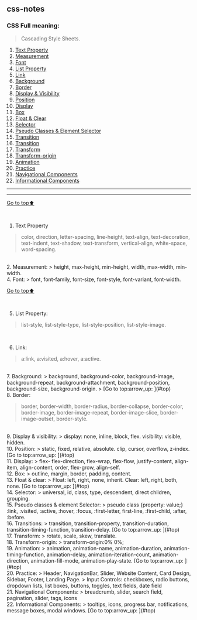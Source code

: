 <a name="top"></a>
## css-notes

### CSS Full meaning:

> Cascading Style Sheets.

1. [Text Property](#text-property)
1. [Measurement](#measurement)
1. [Font](#font)
1. [List Property](#list-property)
1. [Link](#link)
1. [Background](#background)
1. [Border](#border)
1. [Display & Visibility](#display-visibility)
1. [Position](#position)
1. [Display](#display)
1. [Box](#box)
1. [Float & Clear](#float-clear)
1. [Selector](#selector)
1. [Pseudo Classes & Element Selector](#psedudo-Classes)
1. [Transition](#transition)
1. [Transition](#transition)
1. [Transform](#transform)
1. [Transform-origin](#transform-origin)
1. [Animation](#animation)
1. [Practice](#practice)
1. [Navigational Components](#navigational-components)
1. [Informational Components](#Informational-Components)
---
***

[Go to top:arrow_up: ](#top)

<br/>
<a name="Property"></a>

1. Text Property
  
  > color, direction, letter-spacing, line-height, text-align, text-decoration, text-indent, text-shadow, text-transform, vertical-align, white-space, word-spacing.

<br/>
<a name="measurement"></a>
2. Measurement:
  > height, max-height, min-height, width, max-width, min-width.

<br/>
<a name="font"></a>
4. Font:
  > font, font-family, font-size, font-style, font-variant, font-width.

[Go to top:arrow_up: ](#top)


<br/>
<a name="list-property"></a>

5. List Property:
  > list-style, list-style-type, list-style-position, list-style-image.


<br/>
<a name="link"></a>

6. Link:
  > a:link, a:visited, a:hover, a:active.

<br/>
<a name="background"></a>
7. Background:
  > background, background-color, background-image, background-repeat, background-attachment, background-position, background-size, background-origin.
  > 
[Go to top:arrow_up: ](#top)

<br/>
8. Border:
<a name="border"></a>

  > border, border-width, border-radius, border-collapse, border-color, border-image, border-image-repeat, border-image-slice, border-image-outset, border-style.

<br/>
9. Display & visibility:
<a name="display-visibility"></a>
  > display: none, inline, block, flex. visibility: visible, hidden.

<br/>
10. Position:
<a name="position"></a>
  > static, fixed, relative, absolute. clip, cursor, overflow, z-index.
[Go to top:arrow_up: ](#top)

<br/>
11. Display:
<a name="display"></a>
  > flex- flex-direction, flex-wrap, flex-flow, justify-content, align-item, align-content, order, flex-grow, align-self.

<br/>
12. Box:
<a name="box"></a>
  > outline, margin, border, padding, content.

<br/>
13. Float & clear:
<a name="float-clear"></a>
  > Float: left, right, none, inherit. Clear: left, right, both, none.
[Go to top:arrow_up: ](#top)

<br/>
14. Selector:
<a name="selector"></a>
> universal, id, class, type, descendent, direct children, grouping.

<br/>
15. Pseudo classes & element Selector:
<a name="pseudo-classes"></a>
  > pseudo class {property: value;} :link, :visited, :active, :hover, :focus, :first-letter, first-line, :first-child, :after, :before.

<br/>
16. Transitions:
<a name="transition"></a>
  > transition, transition-property, transition-duration, transition-timing-function, transition-delay.
[Go to top:arrow_up: ](#top)

<br/>
17. Transform:
<a name="transform"></a>
  > rotate, scale, skew, translate.

<br/>
18. Transform-origin:
<a name="transform-origin"></a>
  > transform-origin:0% 0%;

<br/>
19. Animation:
<a name="animation"></a>
  > animation, animation-name, animation-duration, animation-timing-function, animation-delay, animation-iteration-count, animation-direction, animation-fill-mode, animation-play-state.
[Go to top:arrow_up: ](#top)

<br/>
20. Practice:
<a name="practice"></a>
  > Header, NavigationBar, Slider, Website Content, Card Design, Sidebar, Footer, Landing Page.
  > Input Controls: checkboxes, radio buttons, dropdown lists, list boxes, buttons, toggles, text fields, date field

<br/>
21. Navigational Components:
<a name="navigation-components"></a>
  > breadcrumb, slider, search field, pagination, slider, tags, icons

<br/>
22. Informational Components:
<a name="informational-components"></a>
  > tooltips, icons, progress bar, notifications, message boxes, modal windows.
[Go to top:arrow_up: ](#top)
